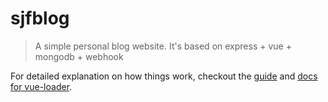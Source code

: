 # sjfblog

> A simple personal blog website. It's based on express + vue + mongodb + webhook

  

For detailed explanation on how things work, checkout the [guide](http://vuejs-templates.github.io/webpack/) and [docs for vue-loader](http://vuejs.github.io/vue-loader).

